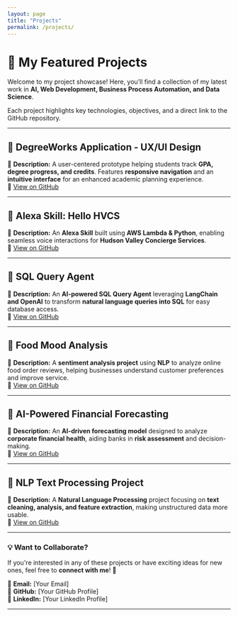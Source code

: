 ```yaml
---
layout: page
title: "Projects"
permalink: /projects/
---
```


# 🚀 My Featured Projects  
Welcome to my project showcase! Here, you’ll find a collection of my latest work in **AI, Web Development, Business Process Automation, and Data Science**.  

Each project highlights key technologies, objectives, and a direct link to the GitHub repository.  

---

## 🔹 DegreeWorks Application - UX/UI Design  
📌 **Description:** A user-centered prototype helping students track **GPA, degree progress, and credits**. Features **responsive navigation** and an **intuitive interface** for an enhanced academic planning experience.  
🔗 [View on GitHub](https://github.com/NaviReddy369/DegreeWorksApplication--UXI-Design)  

---

## 🔹 Alexa Skill: Hello HVCS  
📌 **Description:** An **Alexa Skill** built using **AWS Lambda & Python**, enabling seamless voice interactions for **Hudson Valley Concierge Services**.  
🔗 [View on GitHub](https://github.com/NaviReddy369/alexa-skill-Hellohvcs)  

---

## 🔹 SQL Query Agent  
📌 **Description:** An **AI-powered SQL Query Agent** leveraging **LangChain and OpenAI** to transform **natural language queries into SQL** for easy database access.  
🔗 [View on GitHub](https://github.com/NaviReddy369/SQL-QUERY-AGENT)  

---

## 🔹 Food Mood Analysis  
📌 **Description:** A **sentiment analysis project** using **NLP** to analyze online food order reviews, helping businesses understand customer preferences and improve service.  
🔗 [View on GitHub](https://github.com/NaviReddy369/FoodMoodAnalysis)  

---

## 🔹 AI-Powered Financial Forecasting  
📌 **Description:** An **AI-driven forecasting model** designed to analyze **corporate financial health**, aiding banks in **risk assessment** and decision-making.  
🔗 [View on GitHub](https://github.com/NaviReddy369/AI-Powered-Financial-Forecasting-for-Banking-Institutions)  

---

## 🔹 NLP Text Processing Project  
📌 **Description:** A **Natural Language Processing** project focusing on **text cleaning, analysis, and feature extraction**, making unstructured data more usable.  
🔗 [View on GitHub](https://github.com/NaviReddy369/NLP-Text-Processing-Project)  

---

### 💡 **Want to Collaborate?**  
If you're interested in any of these projects or have exciting ideas for new ones, feel free to **connect with me**! 🚀  

📧 **Email:** [Your Email]  
🐙 **GitHub:** [Your GitHub Profile]  
💼 **LinkedIn:** [Your LinkedIn Profile]  

---
